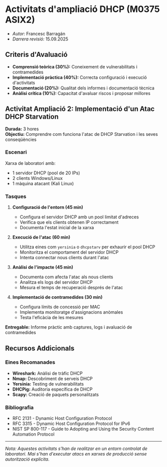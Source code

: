 # Activitats d'ampliació DHCP (M0375 ASIX2)

* *Autor:* Francesc Barragán
* *Darrera revisió:* 15.09.2025

## Criteris d'Avaluació

- **Comprensió teòrica (30%):** Coneixement de vulnerabilitats i contramedides
- **Implementació pràctica (40%):** Correcta configuració i execució d'activitats
- **Documentació (20%):** Qualitat dels informes i documentació tècnica
- **Anàlisi crítica (10%):** Capacitat d'avaluar riscos i proposar millores

## Activitat Ampliació 2: Implementació d'un Atac DHCP Starvation

**Durada:** 3 hores  
**Objectiu:** Comprendre com funciona l'atac de DHCP Starvation i les seves conseqüències

### Escenari

Xarxa de laboratori amb:

- 1 servidor DHCP (pool de 20 IPs)
- 2 clients Windows/Linux
- 1 màquina atacant (Kali Linux)

### Tasques

1. **Configuració de l'entorn (45 min)**
   - Configura el servidor DHCP amb un pool limitat d'adreces
   - Verifica que els clients obtenen IP correctament
   - Documenta l'estat inicial de la xarxa

2. **Execució de l'atac (60 min)**
   - Utilitza eines com `yersinia` o `dhcpstarv` per exhaurir el pool DHCP
   - Monitoritza el comportament del servidor DHCP
   - Intenta connectar nous clients durant l'atac

3. **Anàlisi de l'impacte (45 min)**
   - Documenta com afecta l'atac als nous clients
   - Analitza els logs del servidor DHCP
   - Mesura el temps de recuperació després de l'atac

4. **Implementació de contramedides (30 min)**
   - Configura límits de concessió per MAC
   - Implementa monitoratge d'assignacions anòmales
   - Testa l'eficàcia de les mesures

**Entregable:** Informe pràctic amb captures, logs i avaluació de contramedides

## Recursos Addicionals

### Eines Recomanades

- **Wireshark:** Anàlisi de tràfic DHCP
- **Nmap:** Descobriment de serveis DHCP
- **Yersinia:** Testing de vulnerabilitats
- **DHCPig:** Auditoria específica de DHCP
- **Scapy:** Creació de paquets personalitzats

### Bibliografia

- RFC 2131 - Dynamic Host Configuration Protocol
- RFC 3315 - Dynamic Host Configuration Protocol for IPv6
- NIST SP 800-117 - Guide to Adopting and Using the Security Content Automation Protocol

---

*Nota: Aquestes activitats s'han de realitzar en un entorn controlat de laboratori. Mai s'han d'executar atacs en xarxes de producció sense autorització explícita.*
